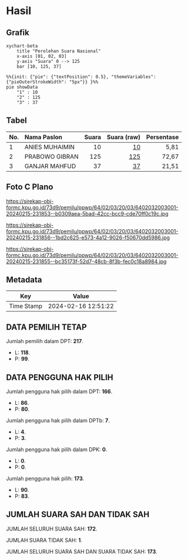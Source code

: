 # Hasil

## Grafik

```mermaid
xychart-beta
    title "Perolehan Suara Nasional"
    x-axis [01, 02, 03]
    y-axis "Suara" 0 --> 125
    bar [10, 125, 37]
```

```mermaid
%%{init: {"pie": {"textPosition": 0.5}, "themeVariables": {"pieOuterStrokeWidth": "5px"}} }%%
pie showData
    "1" : 10
    "2" : 125
    "3" : 37
```

## Tabel

| No. | Nama Paslon    | Suara | Suara (raw) | Persentase |
|:--- |:-------------- | -----:| -----------:| ----------:|
| 1   | ANIES MUHAIMIN | 10    | [10][p-1]   | 5,81       |
| 2   | PRABOWO GIBRAN | 125   | [125][p-2]  | 72,67      |
| 3   | GANJAR MAHFUD  | 37    | [37][p-3]   | 21,51      |


[p-1]: https://github.com/gigit-pemilu/pemilu-2024/blob/main/pilpres/hitung-suara/sub/64-kalimantan-timur/sub/02-kutai-kartanegara/sub/03-loa-janan/sub/2003-loa-janan-ulu/sub/001-tps/sub/paslon-1.txt
[p-2]: https://github.com/gigit-pemilu/pemilu-2024/blob/main/pilpres/hitung-suara/sub/64-kalimantan-timur/sub/02-kutai-kartanegara/sub/03-loa-janan/sub/2003-loa-janan-ulu/sub/001-tps/sub/paslon-2.txt
[p-3]: https://github.com/gigit-pemilu/pemilu-2024/blob/main/pilpres/hitung-suara/sub/64-kalimantan-timur/sub/02-kutai-kartanegara/sub/03-loa-janan/sub/2003-loa-janan-ulu/sub/001-tps/sub/paslon-3.txt

## Foto C Plano

https://sirekap-obj-formc.kpu.go.id/73d9/pemilu/ppwp/64/02/03/20/03/6402032003001-20240215-231853--b0309aea-5bad-42cc-bcc9-cde70ff0c19c.jpg

https://sirekap-obj-formc.kpu.go.id/73d9/pemilu/ppwp/64/02/03/20/03/6402032003001-20240215-231856--1bd2c625-e573-4a12-9026-f50670dd5986.jpg

https://sirekap-obj-formc.kpu.go.id/73d9/pemilu/ppwp/64/02/03/20/03/6402032003001-20240215-231855--bc35173f-52d7-48cb-8f3b-fec0c18a8984.jpg


## Metadata

| Key        | Value               |
| ---------- | ------------------- |
| Time Stamp | 2024-02-16 12:51:22 |


## DATA PEMILIH TETAP

Jumlah pemilih dalam DPT: **217**.
 * L: **118**.
 * P: **99**.

## DATA PENGGUNA HAK PILIH

Jumlah pengguna hak pilih dalam DPT: **166**.
 * L: **86**.
 * P: **80**.

Jumlah pengguna hak pilih dalam DPTb: **7**.
 * L: **4**.
 * P: **3**.

Jumlah pengguna hak pilih dalam DPK: **0**.
 * L: **0**.
 * P: **0**.

Jumlah pengguna hak pilih: **173**.
 * L: **90**.
 * P: **83**.

## JUMLAH SUARA SAH DAN TIDAK SAH

JUMLAH SELURUH SUARA SAH: **172**.

JUMLAH SUARA TIDAK SAH: **1**.

JUMLAH SELURUH SUARA SAH DAN SUARA TIDAK SAH: **173**.


